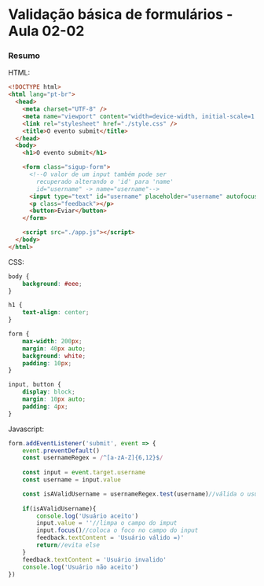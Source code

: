 <!--
Antes de publicar a issue, lembre-se de clicar na aba "Preview", para visualizar se a formatação está correta =)
-->

<!-- Escreva/insira as imagens após essa linha -->

# Validação básica de formulários - Aula 02-02

### Resumo

HTML:

```html
<!DOCTYPE html>
<html lang="pt-br">
  <head>
    <meta charset="UTF-8" />
    <meta name="viewport" content="width=device-width, initial-scale=1.0" />
    <link rel="stylesheet" href="./style.css" />
    <title>O evento submit</title>
  </head>
  <body>
    <h1>O evento submit</h1>

    <form class="sigup-form">
      <!--O valor de um input também pode ser 
        recuperado alterando o 'id' para 'name'
        id="username" -> name="username"-->
      <input type="text" id="username" placeholder="username" autofocus />
      <p class="feedback"></p>
      <button>Eviar</button>
    </form>

    <script src="./app.js"></script>
  </body>
</html>
```

CSS:

```css
body {
    background: #eee;
}

h1 {
    text-align: center;
}

form {
    max-width: 200px;
    margin: 40px auto;
    background: white;
    padding: 10px;
}

input, button {
    display: block;
    margin: 10px auto;
    padding: 4px;
}
```

Javascript:

```javascript
form.addEventListener('submit', event => {
    event.preventDefault()
    const usernameRegex = /^[a-zA-Z]{6,12}$/
    
    const input = event.target.username
    const username = input.value

    const isAValidUsername = usernameRegex.test(username)//válida o usuário
    
    if(isAValidUsername){
        console.log('Usuário aceito')
        input.value = ''//limpa o campo do imput
        input.focus()//coloca o foco no campo do input
        feedback.textContent = 'Usuário válido =)'
        return//evita else
    }
    feedback.textContent = 'Usuário invalido'
    console.log('Usuário não aceito')
})
```
